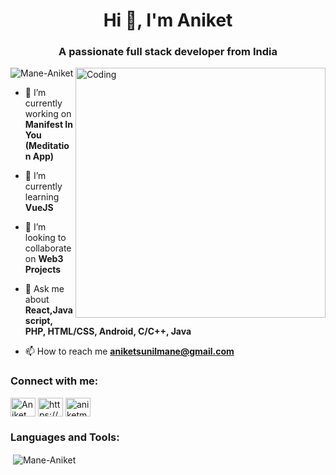 <h1 align="center">Hi 👋, I'm Aniket</h1>
<h3 align="center">A passionate full stack developer from India</h3>
<img align="right" alt="Coding" width="400" src="https://cdn.dribbble.com/users/1162077/screenshots/3848914/programmer.gif">

<p align="left"> <img src="https://komarev.com/ghpvc/?username=Mane-Aniket&label=Profile%20views&color=0e75b6&style=flat" alt="Mane-Aniket" /> </p>


- 🔭 I’m currently working on **Manifest In You (Meditation App)**

- 🌱 I’m currently learning **VueJS**

- 👯 I’m looking to collaborate on **Web3 Projects**

- 💬 Ask me about **React,Javascript, PHP, HTML/CSS, Android, C/C++, Java**

- 📫 How to reach me **aniketsunilmane@gmail.com**

<h3 align="left">Connect with me:</h3>
<p align="left">
<a href="https://twitter.com/AniketM52" target="blank"><img align="center" src="https://raw.githubusercontent.com/rahuldkjain/github-profile-readme-generator/master/src/images/icons/Social/twitter.svg" alt="AniketM52" height="30" width="40" /></a>
<a href="https://www.linkedin.com/in/anikeman/" target="blank"><img align="center" src="https://raw.githubusercontent.com/rahuldkjain/github-profile-readme-generator/master/src/images/icons/Social/linked-in-alt.svg" alt="https://www.linkedin.com/in/anikeman/" height="30" width="40" /></a>
<a href="https://instagram.com/aniketm52" target="blank"><img align="center" src="https://raw.githubusercontent.com/rahuldkjain/github-profile-readme-generator/master/src/images/icons/Social/instagram.svg" alt="aniketm52" height="30" width="40" /></a>
</p>

<h3 align="left">Languages and Tools:</h3>

<p>&nbsp;<img align="center" src="https://github-readme-stats.vercel.app/api?username=Mane-Aniket&show_icons=true&locale=en" alt="Mane-Aniket" /></p>


